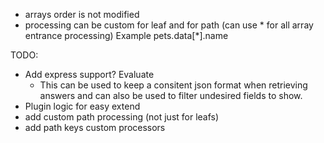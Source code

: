 
- arrays order is not modified
- processing can be custom for leaf and for path (can use * for all array entrance processing) Example pets.data[*].name

TODO:
- Add express support? Evaluate
  - This can be used to keep a consitent json format when retrieving answers and can also be used to filter undesired fields to show.
- Plugin logic for easy extend
- add custom path processing (not just for leafs)
- add path keys custom processors
